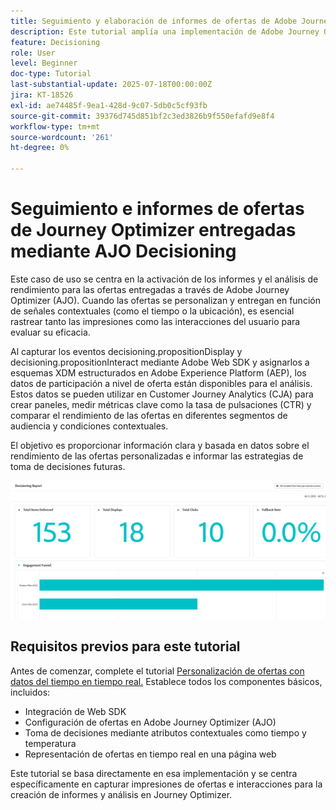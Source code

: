 ```yaml
---
title: Seguimiento y elaboración de informes de ofertas de Adobe Journey Optimizer (AJO) entregadas mediante AJO Decisioning
description: Este tutorial amplía una implementación de Adobe Journey Optimizer (AJO) existente que ofrece ofertas personalizadas basadas en datos contextuales como la temperatura. Describe cómo capturar los eventos de impresión e interacción y preparar los datos para la creación de informes dentro de Journey Optimizer.
feature: Decisioning
role: User
level: Beginner
doc-type: Tutorial
last-substantial-update: 2025-07-18T00:00:00Z
jira: KT-18526
exl-id: ae74485f-9ea1-428d-9c07-5db0c5cf93fb
source-git-commit: 39376d745d851bf2c3ed3826b9f550efafd9e8f4
workflow-type: tm+mt
source-wordcount: '261'
ht-degree: 0%

---
```


# Seguimiento e informes de ofertas de Journey Optimizer entregadas mediante AJO Decisioning

Este caso de uso se centra en la activación de los informes y el análisis de rendimiento para las ofertas entregadas a través de Adobe Journey Optimizer (AJO). Cuando las ofertas se personalizan y entregan en función de señales contextuales (como el tiempo o la ubicación), es esencial rastrear tanto las impresiones como las interacciones del usuario para evaluar su eficacia.

Al capturar los eventos decisioning.propositionDisplay y decisioning.propositionInteract mediante Adobe Web SDK y asignarlos a esquemas XDM estructurados en Adobe Experience Platform (AEP), los datos de participación a nivel de oferta están disponibles para el análisis. Estos datos se pueden utilizar en Customer Journey Analytics (CJA) para crear paneles, medir métricas clave como la tasa de pulsaciones (CTR) y comparar el rendimiento de las ofertas en diferentes segmentos de audiencia y condiciones contextuales.

El objetivo es proporcionar información clara y basada en datos sobre el rendimiento de las ofertas personalizadas e informar las estrategias de toma de decisiones futuras.



![tablero de informes](assets/dashboard-reporting.png)


## Requisitos previos para este tutorial

Antes de comenzar, complete el tutorial [Personalización de ofertas con datos del tiempo en tiempo real.](https://experienceleague.adobe.com/es/docs/journey-optimizer-learn/personalizing-offers-with-real-time-weather-data/introduction) Establece todos los componentes básicos, incluidos:

- Integración de Web SDK
- Configuración de ofertas en Adobe Journey Optimizer (AJO)
- Toma de decisiones mediante atributos contextuales como tiempo y temperatura
- Representación de ofertas en tiempo real en una página web

Este tutorial se basa directamente en esa implementación y se centra específicamente en capturar impresiones de ofertas e interacciones para la creación de informes y análisis en Journey Optimizer.
